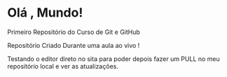 # Olá , Mundo!
 Primeiro Repositório do Curso de Git e GitHub
 
Repositório Criado Durante uma aula ao vivo !

Testando o editor direto no sita para poder depois fazer um PULL no meu
repositório local e ver as atualizações.
